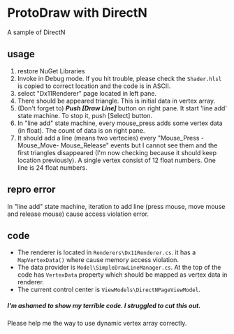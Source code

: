 # ProtoDraw with DirectN
A sample of DirectN

## usage
1. restore NuGet Libraries
2. Invoke in Debug mode. If you hit trouble, please check the `Shader.hlsl` is copied to correct location and the code is in ASCII.
3. select "Dx11Renderer" page located in left pane.
4. There should be appeared triangle. This is initial data in vertex array.
5. (Don't forget to) ***Push [Draw Line]*** button on right pane. It start 'line add' state machine. To stop it, push [Select] button.
6. In "line add" state machine, every mouse_press adds some vertex data (in float). The count of data is on right pane.
7. It should add a line (means two vertecies) every "Mouse_Press - Mouse_Move- Mouse_Release" events but I cannot see them and the first triangles disappeared (I'm now checking because it should keep location previously).
A single vertex consist of 12 float numbers. One line is 24 float numbers.

## repro error
In "line add" state machine, iteration to add line (press mouse, move mouse and release mouse) cause access violation error.

## code
- The renderer is located in `Renderers\Dx11Renderer.cs`. it has a `MapVertexData()` where cause memory access violation.
- The data provider is `Model\SimpleDrawLineManager.cs`. At the top of the code has `VertexData` property which should be mapped as vertex data in renderer.
- The current control center is `ViewModels\DirectNPageViewModel`.

##### I'm ashamed to show my terrible code. I struggled to cut this out.
Please help me the way to use dynamic vertex array correctly.
